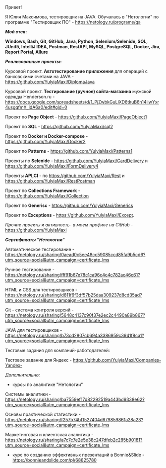Привет!

Я Юлия Максимова, тестировщик на JAVA. Обучалась в "Нетологии" по программе "Тестировщик ПО" - https://netology.ru/programs/qa

**_Мой стек_:**

**Windows, Bash, Git, GitHub, Java, Python, Selenium/Selenide, SQL, JUnit5, IntelliJ IDEA, Postman, RestAPI, MySQL, PostgreSQL, Docker, Jira, Report Portal, Allure**

**_Реализованные проекты_:**

Курсовой проект. **Автотестирование приложения** для операций с банковскими счетами на JAVA - https://github.com/YulyiaMaxi/DiplomaJava

Курсовой проект. **Тестирование (ручное) сайта-магазина** мужской одежды Henderson.ru - https://docs.google.com/spreadsheets/d/1_PjZwbkGuLlXD8tkuB6h14iiwYxr4usgqfmX_idA6a0/edit#gid=0

Проект по **Page Object** - https://github.com/YulyiaMaxi/PageObject1

Проект по **SQL** - https://github.com/YulyiaMaxi/sql2

Проект по **Docker и Docker-compose** - https://github.com/YulyiaMaxi/Docker2

Проект по **Patterns** - https://github.com/YulyiaMaxi/Patterns1

Проекты по **Selenide** - https://github.com/YulyiaMaxi/CardDelivery и https://github.com/YulyiaMaxi/FormDelivery4

Проекты **API,CI** - по https://github.com/YulyiaMaxi/Rest и https://github.com/YulyiaMaxi/RestPostman

Проект по **Collections Framework** - https://github.com/YulyiaMaxi/Collection

Проект по **Generisc** - https://github.com/YulyiaMaxi/Generics

Проект по **Exceptions** - https://github.com/YulyiaMaxi/Except.

_Прочие проекты и активность- в моем профиле на GitHub_ - https://github.com/YulyiaMaxi

**_Сертификаты "Нетологии"_**

Автоматическое тестирование - https://netology.ru/sharing/0aead0c5ee48cc59085ccd85fa9b5cd6?utm_source=social&utm_campaign=certificate_lms

Ручное тестирование - https://netology.ru/sharing/fff91b67e78c1ca96c4c4c782ac46c61?utm_source=social&utm_campaign=certificate_lms 

HTML и CSS для тестировщиков - https://netology.ru/sharing/d811f6f3df57b25daa309237d8cd35ad?utm_source=social&utm_campaign=certificate_lms

Git - система контроля версий - https://netology.ru/sharing/5648c4137c90f37e2ec2c4490a89b867?utm_source=social&utm_campaign=certificate_lms

JAVA для тестировщиков - https://netology.ru/sharing/b73cd2807cb694a3386959c3941f8ca1?utm_source=social&utm_campaign=certificate_lms

Тестовые задания для компаний-работодателей:

Тестовое задание для Яндекс - https://github.com/YulyiaMaxi/Companies-Yandex-

_Дополнительно:_

+ курсы по аналитике "Нетологии"
   
Системы аналитики - https://netology.ru/sharing/ba7559ef17d82292519a443bd9338e62?utm_source=social&utm_campaign=certificate_lms

Основы практической статистики - https://netology.ru/sharing/f257b74bf1527404d679859861a28a23?utm_source=social&utm_campaign=certificate_lms

Маркетинговая и клиентская аналитика - https://netology.ru/sharing/a7c7c7e2e5e38c247dfeb2c285b90181?utm_source=social&utm_campaign=certificate_lms

+ курс по созданию эффективных презентаций в Bonnie&Slide - https://bonnieandslide.com/pl/68825780



